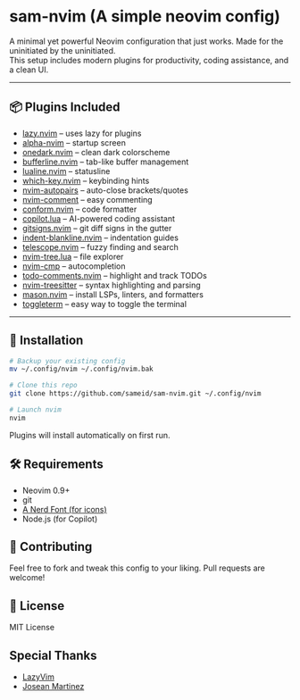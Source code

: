 # sam-nvim (A simple neovim config)

A minimal yet powerful Neovim configuration that just works. Made for the uninitiated by the uninitiated.  
This setup includes modern plugins for productivity, coding assistance, and a clean UI.

---

## 📦 Plugins Included

- [lazy.nvim](https://github.com/folke/lazy.nvim) – uses lazy for plugins
- [alpha-nvim](https://github.com/goolord/alpha-nvim) – startup screen
- [onedark.nvim](https://github.com/navarasu/onedark.nvim) – clean dark colorscheme
- [bufferline.nvim](https://github.com/akinsho/bufferline.nvim) – tab-like buffer management
- [lualine.nvim](https://github.com/nvim-lualine/lualine.nvim) – statusline
- [which-key.nvim](https://github.com/folke/which-key.nvim) – keybinding hints
- [nvim-autopairs](https://github.com/windwp/nvim-autopairs) – auto-close brackets/quotes
- [nvim-comment](https://github.com/terrortylor/nvim-comment) – easy commenting
- [conform.nvim](https://github.com/stevearc/conform.nvim) – code formatter
- [copilot.lua](https://github.com/zbirenbaum/copilot.lua) – AI-powered coding assistant
- [gitsigns.nvim](https://github.com/lewis6991/gitsigns.nvim) – git diff signs in the gutter
- [indent-blankline.nvim](https://github.com/lukas-reineke/indent-blankline.nvim) – indentation guides
- [telescope.nvim](https://github.com/nvim-telescope/telescope.nvim) – fuzzy finding and search
- [nvim-tree.lua](https://github.com/nvim-tree/nvim-tree.lua) – file explorer
- [nvim-cmp](https://github.com/hrsh7th/nvim-cmp) – autocompletion
- [todo-comments.nvim](https://github.com/folke/todo-comments.nvim) – highlight and track TODOs
- [nvim-treesitter](https://github.com/nvim-treesitter/nvim-treesitter) – syntax highlighting and parsing
- [mason.nvim](https://github.com/williamboman/mason.nvim) – install LSPs, linters, and formatters
- [toggleterm](https://github.com/akinsho/toggleterm.nvim) – easy way to toggle the terminal

---

## 🚀 Installation

```bash
# Backup your existing config
mv ~/.config/nvim ~/.config/nvim.bak

# Clone this repo
git clone https://github.com/sameid/sam-nvim.git ~/.config/nvim

# Launch nvim
nvim
```

Plugins will install automatically on first run.

## 🛠️ Requirements

- Neovim 0.9+
- git
- [A Nerd Font (for icons)](https://www.nerdfonts.com/font-downloads)
- Node.js (for Copilot)

## 🤝 Contributing

Feel free to fork and tweak this config to your liking.
Pull requests are welcome!

## 📜 License

MIT License

## Special Thanks

- [LazyVim](https://github.com/LazyVim)
- [Josean Martinez](https://github.com/josean-dev)

